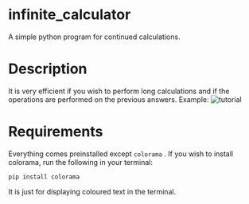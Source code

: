 # infinite_calculator
A simple python program for continued calculations.

# Description 
It is very efficient if you wish to perform long calculations and if the operations are performed on the previous answers. 
Example:
![tutorial](https://user-images.githubusercontent.com/114678845/193444437-f4b6813c-ad09-4b89-a36f-44c43ec0aedc.png)

# Requirements
Everything comes preinstalled except ```colorama``` . If you wish to install colorama, run the following in your terminal:

```pip install colorama```

It is just for displaying coloured text in the terminal.
